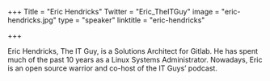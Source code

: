 +++
Title = "Eric Hendricks"
Twitter = "Eric_TheITGuy"
image = "eric-hendricks.jpg"
type = "speaker"
linktitle = "eric-hendricks"

+++

Eric Hendricks, The IT Guy, is a Solutions Architect for Gitlab. He has spent much of the past 10 years as a Linux Systems Administrator. Nowadays, Eric is an open source warrior and co-host of the IT Guys’ podcast.
